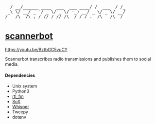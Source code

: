 
<pre>
  / __/______ ____  ___  ___ ____/ /  ___  / /_
 _\ \/ __/ _ `/ _ \/ _ \/ -_) __/ _ \/ _ \/ __/
/___/\__/\_,_/_//_/_//_/\__/_/ /_.__/\___/\__/ 
</pre>

# [scannerbot](https://twitter.com/sdscannerbot)

https://youtu.be/BztbGC5vuCY

Scannerbot transcribes radio transmissions and publishes them to social media.

#### Dependencies
* Unix system
* Python3
* [rtl_fm](http://kmkeen.com/rtl-demod-guide/index.html)
* [SoX](https://sox.sourceforge.net/sox.html)
* [Whisper](https://github.com/openai/whisper)
* Tweepy
* dotenv
